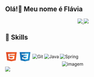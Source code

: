 ## Olá!👋 Meu nome é Flávia
<p align="center">
<a href="https://github.com/flavws">
  <img height="200em" src="https://github-readme-stats-eight-theta.vercel.app/api?username=flavws&show_icons=true&theme=dracula&include_all_commits=true&count_private=true"/>
  <img height="200em" src="https://cdn.picrew.me/shareImg/org/202302/1706331_N3lKQFFY.png"/>
 
</a>
</p>

## 

## 🚀 Skills

<div style="display: inline_block">
<br>
  <img align="center" alt="HTML" height="30" width="40" src="https://raw.githubusercontent.com/devicons/devicon/master/icons/html5/html5-original.svg">
  <img align="center" alt="CSS" height="30" width="40" src="https://raw.githubusercontent.com/devicons/devicon/master/icons/css3/css3-original.svg">
  <img align="center" alt="Git" height="30" width="40" src="https://cdn.jsdelivr.net/gh/devicons/devicon/icons/git/git-original.svg"/>
  <img align="center" alt="Java" height="30" width="40" src="https://cdn.jsdelivr.net/gh/devicons/devicon/icons/java/java-original.svg" />
  <img align="center" alt="Spring" height="30" width="40" src="https://cdn.jsdelivr.net/gh/devicons/devicon/icons/spring/spring-original.svg" />
  <img alt="imagem" width="320px" align="right" src="https://www.commbox.io/wp-content/uploads/2020/02/005-Illustration-developer-center-and-API@600x400.png" />
  <br>
  <br>
  <img height="140em" src="https://github-readme-stats-eight-theta.vercel.app/api/top-langs/?username=flavws&layout=compact&langs_count=8&theme=dracula"/>
</div>

##

